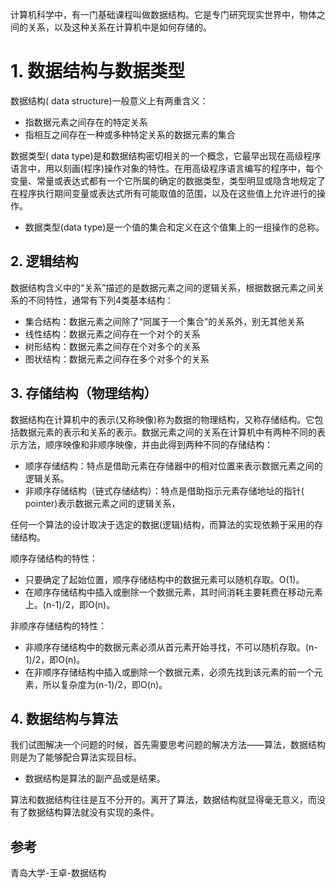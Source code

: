 
计算机科学中，有一门基础课程叫做数据结构。它是专门研究现实世界中，物体之间的关系，以及这种关系在计算机中是如何存储的。

# 1. 数据结构与数据类型 #

数据结构( data structure)一般意义上有两重含义：

* 指数据元素之间存在的特定关系
* 指相互之间存在一种或多种特定关系的数据元素的集合

数据类型( data type)是和数据结构密切相关的一个概念，它最早出现在高级程序语言中，用以刻画(程序)操作对象的特性。在用高级程序语言编写的程序中，每个变量、常量或表达式都有一个它所属的确定的数据类型，类型明显或隐含地规定了在程序执行期间变量或表达式所有可能取值的范围，以及在这些值上允许进行的操作。

* 数据类型(data type)是一个值的集合和定义在这个值集上的一组操作的总称。

## 2. 逻辑结构 ##

数据结构含义中的“关系”描述的是数据元素之间的逻辑关系，根据数据元素之间关系的不同特性，通常有下列4类基本结构：

* 集合结构：数据元素之间除了“同属于一个集合”的关系外，别无其他关系
* 线性结构：数据元素之间存在一个对个的关系
* 树形结构：数据元素之间存在个对多个的关系
* 图状结构：数据元素之间存在多个对多个的关系

## 3. 存储结构（物理结构） ##

数据结构在计算机中的表示(又称映像)称为数据的物理结构，又称存储结构。它包括数据元素的表示和关系的表示。数据元素之间的关系在计算机中有两种不同的表示方法，顺序映像和非顺序映像，并由此得到两种不同的存储结构：

* 顺序存储结构：特点是借助元素在存储器中的相对位置来表示数据元素之间的逻辑关系。
* 非顺序存储结构（链式存储结构）：特点是借助指示元素存储地址的指针( pointer)表示数据元素之间的逻辑关系，

任何一个算法的设计取决于选定的数据(逻辑)结构，而算法的实现依赖于采用的存储结构。

顺序存储结构的特性：

* 只要确定了起始位置，顺序存储结构中的数据元素可以随机存取。O(1)。
* 在顺序存储结构中插入或删除一个数据元素，其时间消耗主要耗费在移动元素上。(n-1)/2，即O(n)。

非顺序存储结构的特性：

* 非顺序存储结构中的数据元素必须从首元素开始寻找，不可以随机存取。(n-1)/2，即O(n)。
* 在非顺序存储结构中插入或删除一个数据元素，必须先找到该元素的前一个元素，所以复杂度为(n-1)/2，即O(n)。

## 4. 数据结构与算法 ##

我们试图解决一个问题的时候，首先需要思考问题的解决方法——算法，数据结构则是为了能够配合算法实现目标。

* 数据结构是算法的副产品或是结果。

算法和数据结构往往是互不分开的。离开了算法，数据结构就显得毫无意义，而没有了数据结构算法就没有实现的条件。

## 参考 ##

青岛大学-王卓-数据结构